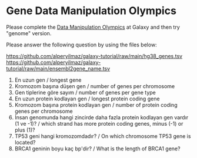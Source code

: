 # Gene Data Manipulation Olympics

Please complete the [Data Manipulation Olympics](https://training.galaxyproject.org/training-material/topics/introduction/tutorials/data-manipulation-olympics/tutorial.html) at Galaxy and then try "genome" version.

Please answer the following question by using the files below:

https://github.com/alperyilmaz/galaxy-tutorial/raw/main/hg38_genes.tsv
https://github.com/alperyilmaz/galaxy-tutorial/raw/main/ensembl2gene_name.tsv

1. En uzun gen / longest gene
2. Kromozom başına düşen gen / number of genes per chromosome
3. Gen tiplerine göre sayım / number of genes per gene type
4. En uzun protein kodlayan gen / longest protein coding gene
5. Kromozom başına protein kodlayan gen / number of protein coding genes per chromosome
6. İnsan genomunda hangi zincirde daha fazla protein kodlayan gen vardır (1 ve -1)? / which strand has more protein coding genes, minus (-1) or plus (1)?
7. TP53 geni hangi kromozomdadır? / On which chromosome TP53 gene is located?
8. BRCA1 geninin boyu kaç bp'dir? / What is the length of BRCA1 gene?
